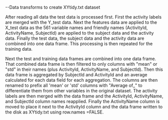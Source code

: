 --Data transforms to create XYtidy.txt dataset

After reading all data the test data is processed first.  First the activity labels are merged with the Y_test data. Next the features data are applied to the X_test data as the 561 variable names and friendly names (ActivityId,  ActivityName, SubjectId) are applied to the subject data and the activity data.  Finally the test data, the subject data and the activity data are combined into one data frame.  This processing is then repeated for the training data.

Next the test and training data frames are combined into one data frame.  That combined data frame is then filtered to only columns with "mean" or "std" in their names (plus ActivityId,  ActivityName, and SubjectId).  Then this data frame is aggregated by SubjectId and ActivityId and an average calculated for each data field for each aggregation.  The columns are then renamed to prefix all 'mean' or 'std' columns with "Average of_" to differentiate them from other variables in the original dataset.  The activity labels are then merged with the data frame and the ActivityId,  ActivityName, and SubjectId column names reapplied.  Finally the ActivityName column is moved to place it next to the ActivityId column and the data frame written to the disk as XYtidy.txt using row.names =FALSE.
